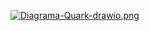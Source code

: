 
[![Diagrama-Quark-drawio.png](https://i.postimg.cc/3R85vCVX/Diagrama-Quark-drawio.png)](https://postimg.cc/94nn3TW0)
